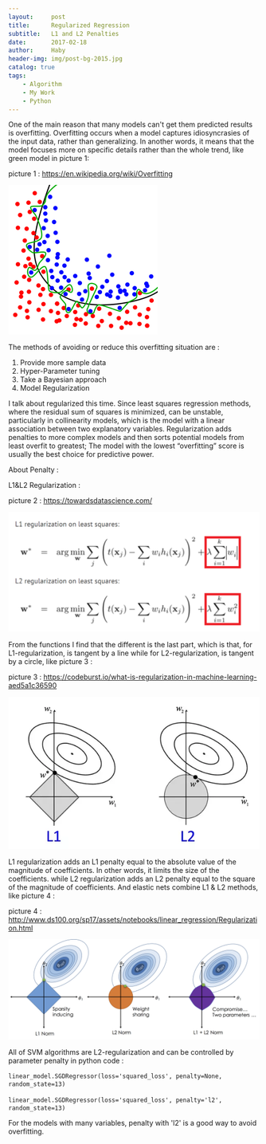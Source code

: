 ```yaml
---
layout:     post
title:      Regularized Regression
subtitle:   L1 and L2 Penalties
date:       2017-02-18
author:     Haby
header-img: img/post-bg-2015.jpg
catalog: true
tags:
    - Algorithm
    - My Work
    - Python
---
```


One of the main reason that many models can't get them predicted results is overfitting. Overfitting occurs when a model captures idiosyncrasies of the
input data, rather than generalizing. In another words, it means that the model focuses more on specific details rather than the whole trend, like green model in picture 1:

picture 1 : https://en.wikipedia.org/wiki/Overfitting

  ![png](/img/lr1.png)

The methods of avoiding or reduce this overfitting situation are :

1. Provide more sample data
2. Hyper-Parameter tuning
3. Take a Bayesian approach
4. Model Regularization


I talk about regularized this time.
Since least squares regression methods, where the residual sum of squares is minimized, can be unstable, particularly in collinearity models, which is the model with a linear association between two explanatory variables. Regularization adds penalties to more complex models and then sorts potential models from least overfit to greatest; The model with the lowest “overfitting” score is usually the best choice for predictive power.

About Penalty :


L1&L2 Regularization :

picture 2 :   https://towardsdatascience.com/

  ![png](/img/lr2.png)

From the functions I find that the different is the last part, which is that, for L1-regularization, is tangent by a line while for L2-regularization, is tangent by a circle, like picture 3 :

picture 3 : https://codeburst.io/what-is-regularization-in-machine-learning-aed5a1c36590

  ![png](/img/lr3.png)


L1 regularization adds an L1 penalty equal to the absolute value of the magnitude of coefficients. In other words, it limits the size of the coefficients. while L2 regularization adds an L2 penalty equal to the square of the magnitude of coefficients. And elastic nets combine L1 & L2 methods, like picture 4 :

picture 4 : http://www.ds100.org/sp17/assets/notebooks/linear_regression/Regularization.html

  ![png](/img/lr4.png)

All of SVM algorithms are L2-regularization and can be controlled by parameter penalty in python code :

    linear_model.SGDRegressor(loss='squared_loss', penalty=None, random_state=13)

    linear_model.SGDRegressor(loss='squared_loss', penalty='l2', random_state=13)

For the models with many variables, penalty with 'l2' is a good way to avoid overfitting.
